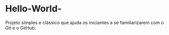 # Hello-World-
Projeto simples e clássico que ajuda os iniciantes a se familiarizarem com o Git e o GitHub. 
